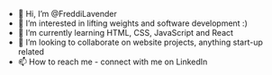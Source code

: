 - 👋 Hi, I’m @FreddiLavender
- 👀 I’m interested in lifting weights and software development :)
- 🌱 I’m currently learning HTML, CSS, JavaScript and React
- 💞️ I’m looking to collaborate on website projects, anything start-up related
- 📫 How to reach me - connect with me on LinkedIn

<!---
FreddiLavender/FreddiLavender is a ✨ special ✨ repository because its `README.md` (this file) appears on your GitHub profile.
You can click the Preview link to take a look at your changes.
--->
